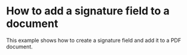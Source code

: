 # How to add a signature field to a document 


This example shows how to create a signature field and add it to a PDF document.

<br/>


